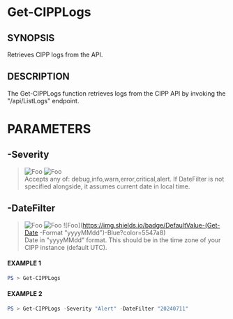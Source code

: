 # Get-CIPPLogs
## SYNOPSIS
Retrieves CIPP logs from the API.
## DESCRIPTION
The Get-CIPPLogs function retrieves logs from the CIPP API by invoking the "/api/ListLogs" endpoint.
# PARAMETERS

## **-Severity**
> ![Foo](https://img.shields.io/badge/Type-String-Blue?) ![Foo](https://img.shields.io/badge/Mandatory-FALSE-Green?) \
Accepts any of: debug,info,warn,error,critical,alert. If DateFilter is not specified alongside, it assumes current date in local time.

  ## **-DateFilter**
> ![Foo](https://img.shields.io/badge/Type-String-Blue?) ![Foo](https://img.shields.io/badge/Mandatory-FALSE-Green?) ![Foo](https://img.shields.io/badge/DefaultValue-(Get-Date -Format "yyyyMMdd")-Blue?color=5547a8)\
Date in "yyyyMMdd" format. This should be in the time zone of your CIPP instance (default UTC).

 #### EXAMPLE 1
```powershell
PS > Get-CIPPLogs
```
 #### EXAMPLE 2
```powershell
PS > Get-CIPPLogs -Severity "Alert" -DateFilter "20240711"
```

